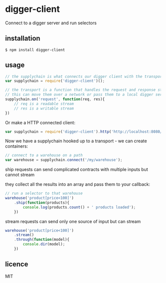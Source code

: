 digger-client
=============

Connect to a digger server and run selectors

## installation

```
$ npm install digger-client
```

## usage

```js
// the supplychain is what connects our digger client with the transport
var supplychain = require('digger-client')();

// the transport is a function that handles the request and response streams
// this can move them over a network or pass them to a local digger server
supplychain.on('request', function(req, res){
	// req is a readable stream
	// res is a writable stream
})
```

Or make a HTTP connected client:

```js
var supplychain = require('digger-client').http('http://localhost:8080/digger');
```

Now we have a supplychain hooked up to a transport - we can create containers:

```js
// connect to a warehouse on a path
var warehouse = supplychain.connect('/my/warehouse');
```

ship requests can send complicated contracts with multiple inputs but cannot stream

they collect all the results into an array and pass them to your callback:

```js
// run a selector to that warehouse
warehouse('product[price<100]')
	.ship(function(products){
		console.log(products.count() + ' products loaded');
	})
```

stream requests can send only one source of input but can stream

```js
warehouse('product[price<100]')
	.stream()
	.through(function(model){
		console.dir(model);
	})

```

## licence
MIT